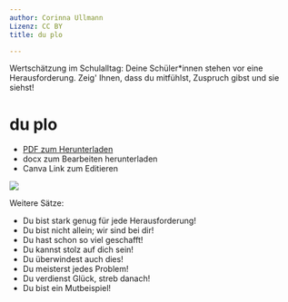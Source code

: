 ```yaml
---
author: Corinna Ullmann
Lizenz: CC BY
title: du plo

---
```


Wertschätzung im Schulalltag: Deine Schüler*innen stehen vor eine Herausforderung. Zeig' Ihnen, dass du mitfühlst, Zuspruch gibst und sie siehst!

# du plo
- [PDF zum Herunterladen](https://cloud.rpi-virtuell.de/s/pSeSBmm68L9PJHm)
- docx zum Bearbeiten herunterladen
- Canva Link zum Editieren

![](https://pad.gwdg.de/uploads/b42882d2-88ed-4202-85f5-d01283a581ef.jpg)



Weitere Sätze: 
* Du bist stark genug für jede Herausforderung!
* Du bist nicht allein; wir sind bei dir!
* Du hast schon so viel geschafft!
* Du kannst stolz auf dich sein!
* Du überwindest auch dies!
* Du meisterst jedes Problem!
* Du verdienst Glück, streb danach!
* Du bist ein Mutbeispiel!